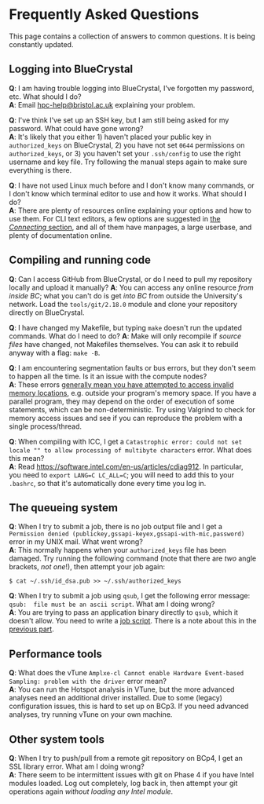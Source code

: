Frequently Asked Questions
==========================

This page contains a collection of answers to common questions.
It is being constantly updated.

## Logging into BlueCrystal

**Q**: I am having trouble logging into BlueCrystal, I've forgotten my password, etc. What should I do? <br />
**A**: Email <hpc-help@bristol.ac.uk> explaining your problem.

**Q**: I've think I've set up an SSH key, but I am still being asked for my password. What could have gone wrong? <br />
**A**: It's likely that you either 1) haven't placed your public key in `authorized_keys` on BlueCrystal, 2) you have not set `0644` permissions on `authorized_keys`, or 3) you haven't set your `.ssh/config` to use the right username and key file. Try following the manual steps again to make sure everything is there.

**Q**: I have not used Linux much before and I don't know many commands, or I don't know which terminal editor to use and how it works. What should I do? <br />
**A**: There are plenty of resources online explaining your options and how to use them. For CLI text editors, a few options are suggested in [the _Connecting_ section](1_Connecting_to_BlueCrystal#editing-files-remotely), and all of them have manpages, a large userbase, and plenty of documentation online.

## Compiling and running code

**Q**: Can I access GitHub from BlueCrystal, or do I need to pull my repository locally and upload it manually?
**A**: You can access any online resource _from inside BC_; what you can't do is get _into BC_ from outside the University's network. Load the `tools/git/2.18.0` module and clone your repository directly on BlueCrystal.

**Q**: I have changed my Makefile, but typing `make` doesn't run the updated commands. What do I need to do?
**A**: Make will only recompile if _source files_ have changed, not Makefiles themselves. You can ask it to rebuild anyway with a flag: `make -B`.

**Q**: I am encountering segmentation faults or bus errors, but they don't seem to happen all the time. Is it an issue with the compute nodes? <br />
**A**: These errors [generally mean you have attempted to access invalid memory locations](https://stackoverflow.com/questions/212466/what-is-a-bus-error), e.g. outside your program's memory space. If you have a parallel program, they may depend on the order of execution of some statements, which can be non-deterministic. Try using Valgrind to check for memory access issues and see if you can reproduce the problem with a single process/thread.

**Q**: When compiling with ICC, I get a `Catastrophic error: could not set locale "" to allow processing of multibyte characters` error. What does this mean? <br />
**A**: Read <https://software.intel.com/en-us/articles/cdiag912>. In particular, you need to `export LANG=C LC_ALL=C`; you will need to add this to your `.bashrc`, so that it's automatically done every time you log in.

## The queueing system

**Q**: When I try to submit a job, there is no job output file and I get a `Permission denied (publickey,gssapi-keyex,gssapi-with-mic,password)` error in my UNIX mail. What went wrong? <br />
**A**: This normally happens when your `authorized_keys` file has been damaged. Try running the following command (note that there are _two_ angle brackets, _not one_!), then attempt your job again:
```
$ cat ~/.ssh/id_dsa.pub >> ~/.ssh/authorized_keys
```

**Q**: When I try to submit a job using `qsub`, I get the following error message: `qsub:  file must be an ascii script`. What am I doing wrong? <br />
**A**: You are trying to pass an application binary directly to `qsub`, which it doesn't allow. You need to write a [job script](3_Queueing_Systems.md#job-files). There is a note about this in the [previous part](3_Queueing_Systems.md#submitting-jobs).

## Performance tools

**Q**: What does the vTune `Amplxe-cl Cannot enable Hardware Event-based Sampling: problem with the driver` error mean? <br />
**A**: You can run the Hotspot analysis in VTune, but the more advanced analyses need an additional driver installed. Due to some (legacy) configuration issues, this is hard to set up on BCp3. If you need advanced analyses, try running vTune on your own machine.

## Other system tools

**Q**: When I try to push/pull from a remote git repository on BCp4, I get an SSL library error. What am I doing wrong? <br />
**A**: There seem to be intermittent issues with git on Phase 4 if you have Intel modules loaded. Log out completely, log back in, then attempt your git operations again _without loading any Intel module_.

<!-- Template
**Q**: <br />
**A**:
-->

